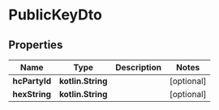 
# PublicKeyDto

## Properties
Name | Type | Description | Notes
------------ | ------------- | ------------- | -------------
**hcPartyId** | **kotlin.String** |  |  [optional]
**hexString** | **kotlin.String** |  |  [optional]



